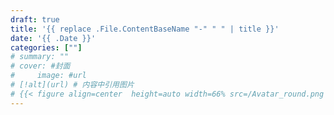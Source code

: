 ```yaml
---
draft: true
title: '{{ replace .File.ContentBaseName "-" " " | title }}'
date: '{{ .Date }}'
categories: [""]
# summary: ""
# cover: #封面
#     image: #url
# [!alt](url) # 内容中引用图片
# {{< figure align=center  height=auto width=66% src=/Avatar_round.png >}} #引用自定义格式图片
---
```

